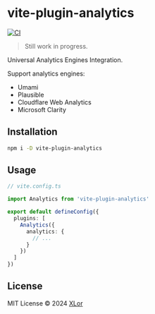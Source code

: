 # vite-plugin-analytics

[![CI](https://github.com/yjl9903/unplugin-analytics/actions/workflows/ci.yml/badge.svg)](https://github.com/yjl9903/unplugin-analytics/actions/workflows/ci.yml)

> Still work in progress.

Universal Analytics Engines Integration.

Support analytics engines:

- Umami
- Plausible
- Cloudflare Web Analytics
- Microsoft Clarity

## Installation

```bash
npm i -D vite-plugin-analytics
```

## Usage

```ts
// vite.config.ts

import Analytics from 'vite-plugin-analytics'

export default defineConfig({
  plugins: [
    Analytics({
      analytics: {
        // ...
      }
    })
  ]
})
```

## License

MIT License © 2024 [XLor](https://github.com/yjl9903)
